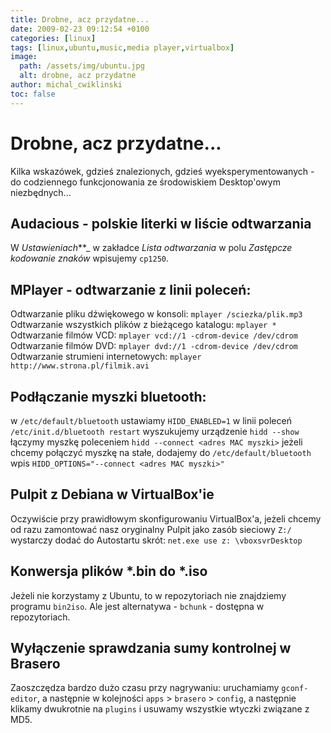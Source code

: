 ```yaml
---
title: Drobne, acz przydatne...
date: 2009-02-23 09:12:54 +0100
categories: [linux]
tags: [linux,ubuntu,music,media player,virtualbox]
image:
  path: /assets/img/ubuntu.jpg
  alt: drobne, acz przydatne
author: michal_cwiklinski
toc: false
---
```


# Drobne, acz przydatne...

Kilka wskazówek, gdzieś znalezionych, gdzieś wyeksperymentowanych - do codziennego funkcjonowania ze środowiskiem Desktop'owym niezbędnych...

## Audacious - polskie literki w liście odtwarzania
W _Ustawieniach_**_ w zakładce _Lista odtwarzania_ w polu _Zastępcze kodowanie znaków_ wpisujemy `cp1250`.

## MPlayer - odtwarzanie z linii poleceń:
Odtwarzanie pliku dźwiękowego w konsoli: `mplayer /sciezka/plik.mp3`
Odtwarzanie wszystkich plików z bieżącego katalogu: `mplayer *`
Odtwarzanie filmów VCD: `mplayer vcd://1 -cdrom-device /dev/cdrom`
Odtwarzanie filmów DVD: `mplayer dvd://1 -cdrom-device /dev/cdrom`
Odtwarzanie strumieni internetowych: `mplayer http://www.strona.pl/filmik.avi`

## Podłączanie myszki bluetooth:
w `/etc/default/bluetooth` ustawiamy `HIDD_ENABLED=1`
w linii poleceń `/etc/init.d/bluetooth restart`
wyszukujemy urządzenie `hidd --show`
łączymy myszkę poleceniem `hidd --connect <adres MAC myszki>`
jeżeli chcemy połączyć myszkę na stałe, dodajemy do `/etc/default/bluetooth` wpis `HIDD_OPTIONS="--connect <adres MAC myszki>"`

## Pulpit z Debiana w VirtualBox'ie
Oczywiście przy prawidłowym skonfigurowaniu VirtualBox'a, jeżeli chcemy od razu zamontować nasz oryginalny Pulpit jako zasób sieciowy `Z:/` wystarczy dodać do Autostartu skrót: `net.exe use z: \vboxsvrDesktop`

## Konwersja plików *.bin do *.iso
Jeżeli nie korzystamy z Ubuntu, to w repozytoriach nie znajdziemy programu `bin2iso`. Ale jest alternatywa - `bchunk` - dostępna w repozytoriach.

## Wyłączenie sprawdzania sumy kontrolnej w Brasero
Zaoszczędza bardzo dużo czasu przy nagrywaniu: uruchamiamy `gconf-editor`, a następnie w kolejności `apps` > `brasero` > `config`, a następnie klikamy dwukrotnie na `plugins` i usuwamy wszystkie wtyczki związane z MD5.